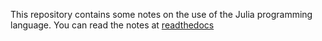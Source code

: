 This repository contains some notes on the use of the Julia programming language. You can read the notes at [readthedocs](http://julia-notes.readthedocs.org/en/latest/)

